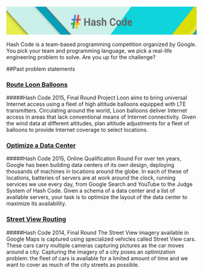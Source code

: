
![alt text](https://github.com/RobertJGabriel/GoogleHashCode/blob/master/assets/images/readme.png?raw=true "Google Hashcode")

Hash Code is a team-based programming competition organized by Google. You pick your team and programming language, we pick a real-life engineering problem to solve. Are you up for the challenge?


##Past problem statements
### [Route Loon Balloons](https://hashcode.withgoogle.com/2015/tasks/hashcode2015_final_task.pdf)
#####Hash Code 2015, Final Round 
Project Loon aims to bring universal Internet access using a fleet of high altitude balloons equipped with LTE transmitters. Circulating around the world, Loon balloons deliver Internet access in areas that lack conventional means of Internet connectivity. Given the wind data at different altitudes, plan altitude adjustments for a fleet of balloons to provide Internet coverage to select locations.

### [Optimize a Data Center](https://hashcode.withgoogle.com/2015/tasks/hashcode2015_qualification_task.pdf)
#####Hash Code 2015, Online Qualification Round 
For over ten years, Google has been building data centers of its own design, deploying thousands of machines in locations around the globe. In each of these of locations, batteries of servers are at work around the clock, running services we use every day, from Google Search and YouTube to the Judge System of Hash Code. Given a schema of a data center and a list of available servers, your task is to optimize the layout of the data center to maximize its availability.

### [Street View Routing](https://hashcode.withgoogle.com/2014/tasks/hashcode2014_final_task.pdf)
#####Hash Code 2014, Final Round 
The Street View imagery available in Google Maps is captured using specialized vehicles called Street View cars. These cars carry multiple cameras capturing pictures as the car moves around a city. Capturing the imagery of a city poses an optimization problem: the fleet of cars is available for a limited amount of time and we want to cover as much of the city streets as possible.
